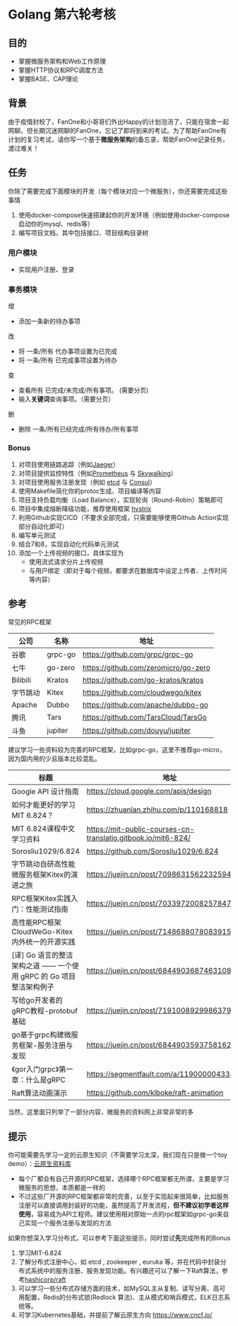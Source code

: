 # Golang 第六轮考核

## 目的

- 掌握微服务架构和Web工作原理
- 掌握HTTP协议和RPC调度方法
- 掌握BASE、CAP理论

## 背景

由于疫情封校了，FanOne和小哥哥们外出Happy的计划泡汤了，只能在宿舍一起网聊。但长期沉迷网聊的FanOne，忘记了即将到来的考试。为了帮助FanOne有计划的复习考试，请你写一个基于**微服务架构**的备忘录，帮助FanOne记录任务，渡过难关！

## 任务

你除了需要完成下面模块的开发（每个模块对应一个微服务），你还需要完成这些事情

1. 使用docker-compose快速搭建起你的开发环境（例如使用docker-compose启动你的mysql、redis等）
2. 编写项目文档，其中包括接口、项目结构目录树

### 用户模块

- 实现用户注册、登录
### 事务模块

增
- 添加一条新的待办事项

改
- 将 一条/所有 代办事项设置为已完成
- 将 一条/所有 已完成事项设置为待办

查
- 查看所有 已完成/未完成/所有事项。 (需要分页)
- 输入**关键词**查询事项。（需要分页）

删
- 删除 一条/所有已经完成/所有待办/所有事项

### Bonus

1. 对项目使用链路追踪（例如[Jaeger](https://github.com/jaegertracing/jaeger)）
2. 对项目提供监控特性（例如[Prometheus](https://github.com/prometheus/prometheus) 与  [Skywalking](https://skywalking.apache.org/)）
3. 对项目使用服务注册发现（例如 [etcd](https://github.com/etcd-io/etcd) 与 [Consul](https://www.consul.io/)）
4. 使用Makefile简化你的protoc生成、项目编译等内容
5. 项目支持负载均衡（Load Balance），实现轮询（Round-Robin）策略即可
6. 项目中集成熔断降级功能，推荐使用框架 [hystrix](github.com/afex/hystrix-go/hystrix)
7. 利用Github实现CICD（不要求全部完成，只需要能够使用Github Action实现部分自动化即可）
8. 编写单元测试
9. 结合7和8，实现自动化代码单元测试
10. 添加一个上传视频的接口，具体实现为
    - 使用流式请求分片上传视频
    - 与用户绑定（即对于每个视频，都要求在数据库中设定上传者、上传时间等内容）

## 参考

常见的RPC框架

| 公司     | 名称    | 地址                                 |
| -------- | ------- | ------------------------------------ |
| 谷歌     | grpc-go | https://github.com/grpc/grpc-go      |
| 七牛     | go-zero | https://github.com/zeromicro/go-zero |
| Bilibili | Kratos  | https://github.com/go-kratos/kratos  |
| 字节跳动 | Kitex   | https://github.com/cloudwego/kitex   |
| Apache   | Dubbo   | https://github.com/apache/dubbo-go   |
| 腾讯     | Tars    | https://github.com/TarsCloud/TarsGo  |
| 斗鱼     | jupiter | https://github.com/douyu/jupiter     |

建议学习一些资料较为完善的RPC框架，比如grpc-go，这里不推荐go-micro，因为国内用的少且版本比较混乱。

| 标题                                                         | 地址                                                         |
| ------------------------------------------------------------ | ------------------------------------------------------------ |
| Google API 设计指南                                          | https://cloud.google.com/apis/design                         |
| 如何才能更好的学习MIT 6.824？                                | https://zhuanlan.zhihu.com/p/110168818                       |
| MIT 6.824课程中文学习资料                                    | https://mit-public-courses-cn-translatio.gitbook.io/mit6-824/ |
| Sorosliu1029/6.824                                           | https://github.com/Sorosliu1029/6.824                        |
| 字节跳动自研高性能微服务框架Kitex的演进之旅                  | https://juejin.cn/post/7098631562232594462                   |
| RPC框架Kitex实践入门：性能测试指南                           | https://juejin.cn/post/7033972008257847304                   |
| 高性能RPC框架CloudWeGo-Kitex内外统一的开源实践               | https://juejin.cn/post/7148688078083915807                   |
| [译] Go 语言的整洁架构之道 —— 一个使用 gRPC 的 Go 项目整洁架构例子 | https://juejin.cn/post/6844903687463108616                   |
| 写给go开发者的gRPC教程-protobuf基础                          | https://juejin.cn/post/7191008929986379836                   |
| go基于grpc构建微服务框架-服务注册与发现                      | https://juejin.cn/post/6844903593758162958                   |
| 《gor入门grpc》第一章：什么是gRPC                            | https://segmentfault.com/a/1190000043343832                  |
| Raft算法动画演示                                             | https://github.com/klboke/raft-animation                  |

当然，这里面只列举了一部分内容，微服务的资料网上非常非常的多

## 提示

你可能需要先学习一定的云原生知识（不需要学习太深，我们现在只是做一个toy demo）：[云原生资料库](https://lib.jimmysong.io/)

- 每个厂都会有自己开源的RPC框架，选择哪个RPC框架都无所谓，主要是学习微服务的思想，本质都是一样的
- 不过这些厂开源的RPC框架都非常的完善，以至于实现起来很简单，比如服务注册可以直接调用封装好的功能，虽然提高了开发流程，**但不建议初学者这样使用**，容易成为API工程师。建议使用相对原始一点的rpc框架如grpc-go来自己实现一个服务注册与发现的方法



如果你想深入学习分布式，可以参考下面这些提示，同时尝试**先**完成所有的Bonus

1. 学习MIT-6.824
2. 了解分布式注册中心，如 etcd , zookeeper , euruka 等，并在代码中封装分布式系统中的服务注册、服务发现功能。有兴趣还可以了解一下Raft算法，参考[hashicorp/raft](https://github.com/hashicorp/raft)
3. 可以学习一些分布式存储方面的技术，如MySQL主从复制、读写分离、高可用配置，Redis的分布式锁(Redlock 算法)、主从模式和哨兵模式，ELK日志系统等。
4. 可学习Kubernetes基础，并提前了解云原生方向 https://www.cncf.io/
